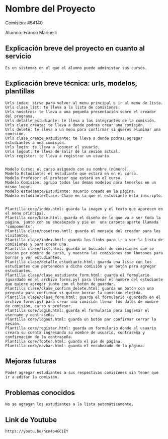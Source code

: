# Nombre del Proyecto

Comisión: #54140

Alumno: Franco Marinelli

## Explicación breve del proyecto en cuanto al servicio
    Es un sistemas en el que el alumno puede administar sus cursos.

## Explicación breve técnica: urls, modelos, plantillas
    Urls index: sirve para volver al menu principal o ir al menu de lista.
    Urls clase_list: te lleva a la lista de comisiones.
    Urls nosotros: te lleva a una pequeña presentación sobre el creador del programa.
    Urls detalle_estudiante: te lleva a los integrantes de la comisión.
    Urls clase_create: te lleva a donde podras crear una comisión.
    Urls delete: te lleva a un menu para confirmar si queres eliminar una comisión.
    Urls clase_create_estudiante: te lleva a donde podras agregar estudiantes a una comisión.
    Urls login: te lleva a loguear el usuario.
    Urls logout: te lleva de salir de la sesión actual.
    Urls register: te lleva a registrar un usuario.


    Modelo Curso: el curso asignado con su nombre (número).
    Modelo Estudiante: el estudiante que estará en en el curso.
    Modelo Profesor: el profesor que estará en el curso.
    Modelo Comision: agrupa todos los demas modelos para tenerlos en un mismo lugar.
    Modelo estudiante/Estudiante: Usuario creado en la página.
    Modelo estudiante/Clase: Clase en la que el estudiante esta inscripto.


    Plantilla core/index.html: guarda la imagen y el texto que aparecen en el menu principal.
    Plantilla core/base.html: guarda el diseño de lo que va a ser toda la página, junto con su encabezado y pie en  una carpeta aparte llamada 'components'.
    Plantilla clase/nosotros.hmtl: guarda el mensaje del creador para los visitantes.
    Plantilla clase/index.hmtl: guarda los links para ir a ver la lista de comisiones y para crear una.
    Plantilla clase/list.html: guarda un buscador de comisiones que se buscan por nombre de curso, y muestra las comisiones con lbotones para borrar y ver estudiantes.
    Plantilla clase/detalle_estudiante.html: guarda una lista con los estudiantes que pertenecen a dicha comisión y un botón para agregar estudiantes.
    Plantilla clase/clase_estudiante_form.html: guarda el formulario (guardado en el archivo forms.py) para llenar el nombre del estudiante que quiere agregar junto con el botón de guardar.
    Plantilla clase/clase_confirm_delete.html: guarda un botón con una pregunta para confirmar si quiere borrar la comisión elegida.
    Plantilla clase/clase_form.html: guarda el formulario (guardado en el archivo forms.py) para crear una comisión llenar los datos de nombre de comisión, curso y profesor.
    Plantilla core/login.html: guarda el formulario para ingresar el username y contraseña.
    Plantilla core/logout.html: guarda un botón par confirmar cerrar la sesión.
    Plantilla core/register.html: guarda un formulario donde el usuario creara su cuenta ingresando su nombre de usuario, contraseña y confirmación de la contraseña.
    Plantilla core/footer.html: guarda el pie de página.
    Plantilla core/navbar.html: guarda el encabezado de la página.

## Mejoras futuras
    Poder agregar estudiantes a sus respectivas comisiones sin tener que ir a editar la comisión.

## Problemas conocidos
    No se agregan los estudiantes a la lista automáticamente.

## Link de Youtube
    https://youtu.be/hcn4p4GCiEY